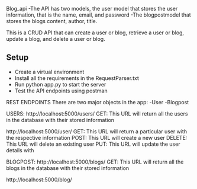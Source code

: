 Blog_api
-The API has two models, the user model that stores the user information, that is the name, email, and password
-The blogpostmodel that stores the blogs content, author, title.

This is a CRUD API that can create a user or blog, retrieve a user or blog, update a blog, and delete a user or blog.

Setup
-----

- Create a virtual environment
- Install all the requirements in the RequestParser.txt
- Run python app.py to start the server
- Test the API endpoints using postman

REST ENDPOINTS
There are two major objects in the app:
-User
-Blogpost

USERS:
  http://localhost:5000/users/
    GET: This URL will return all the users in the database with their stored information

  http://localhost:5000/user/<name>
    GET: This URL will return a particular user <name> with the respective information
    POST: This URL will create a new user <name>
    DELETE: This URL will delete an existing user <name>
    PUT: This URL will update the user details with <name>

BLOGPOST:
  http://localhost:5000/blogs/
    GET: This URL will return all the blogs in the database with their stored information

  http://localhost:5000/blog/<title>
    GET: This URL will return a particular blog <title> with the respective information
    POST: This URL will create a new blog <title>
    DELETE: This URL will delete an existing blog <title>
    PUT: This URL will update the blog details with <title>
